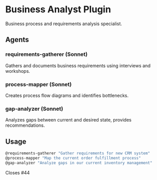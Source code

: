 # Business Analyst Plugin

Business process and requirements analysis specialist.

## Agents

### requirements-gatherer (Sonnet)
Gathers and documents business requirements using interviews and workshops.

### process-mapper (Sonnet)
Creates process flow diagrams and identifies bottlenecks.

### gap-analyzer (Sonnet)
Analyzes gaps between current and desired state, provides recommendations.

## Usage

```bash
@requirements-gatherer "Gather requirements for new CRM system"
@process-mapper "Map the current order fulfillment process"
@gap-analyzer "Analyze gaps in our current inventory management"
```

Closes #44
